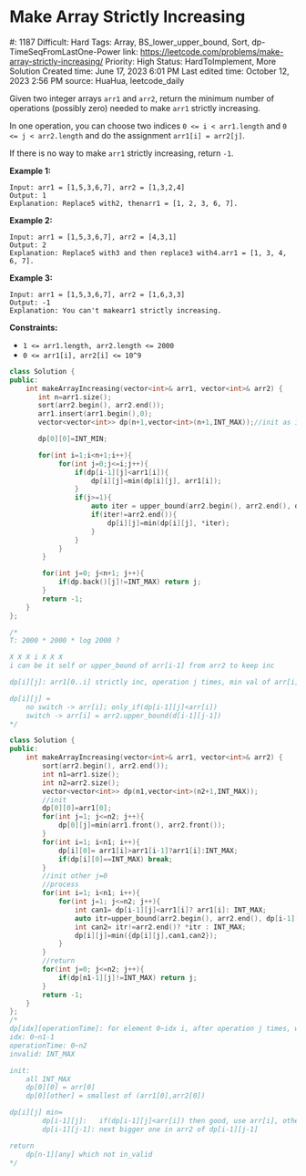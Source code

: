 # Make Array Strictly Increasing

#: 1187
Difficult: Hard
Tags: Array, BS_lower_upper_bound, Sort, dp-TimeSeqFromLastOne-Power
link: https://leetcode.com/problems/make-array-strictly-increasing/
Priority: High
Status: HardToImplement, More Solution
Created time: June 17, 2023 6:01 PM
Last edited time: October 12, 2023 2:56 PM
source: HuaHua, leetcode_daily

Given two integer arrays `arr1` and `arr2`, return the minimum number of operations (possibly zero) needed to make `arr1` strictly increasing.

In one operation, you can choose two indices `0 <= i < arr1.length` and `0 <= j < arr2.length` and do the assignment `arr1[i] = arr2[j]`.

If there is no way to make `arr1` strictly increasing, return `-1`.

**Example 1:**

```
Input: arr1 = [1,5,3,6,7], arr2 = [1,3,2,4]
Output: 1
Explanation: Replace5 with2, thenarr1 = [1, 2, 3, 6, 7].

```

**Example 2:**

```
Input: arr1 = [1,5,3,6,7], arr2 = [4,3,1]
Output: 2
Explanation: Replace5 with3 and then replace3 with4.arr1 = [1, 3, 4, 6, 7].

```

**Example 3:**

```
Input: arr1 = [1,5,3,6,7], arr2 = [1,6,3,3]
Output: -1
Explanation: You can't makearr1 strictly increasing.
```

**Constraints:**

- `1 <= arr1.length, arr2.length <= 2000`
- `0 <= arr1[i], arr2[i] <= 10^9`

```cpp
class Solution {
public:
    int makeArrayIncreasing(vector<int>& arr1, vector<int>& arr2) {
       int n=arr1.size();
       sort(arr2.begin(), arr2.end());
       arr1.insert(arr1.begin(),0);
       vector<vector<int>> dp(n+1,vector<int>(n+1,INT_MAX));//init as invalid

       dp[0][0]=INT_MIN;

       for(int i=1;i<n+1;i++){
            for(int j=0;j<=i;j++){                
                if(dp[i-1][j]<arr1[i]){
                    dp[i][j]=min(dp[i][j], arr1[i]);
                }
                if(j>=1){
                    auto iter = upper_bound(arr2.begin(), arr2.end(), dp[i-1][j-1]);
                    if(iter!=arr2.end()){
                        dp[i][j]=min(dp[i][j], *iter);
                    }
                }
            }
        }

        for(int j=0; j<n+1; j++){
            if(dp.back()[j]!=INT_MAX) return j;
        }
        return -1;
    }
};

/*
T: 2000 * 2000 * log 2000 ?

X X X i X X X
i can be it self or upper_bound of arr[i-1] from arr2 to keep inc

dp[i][j]: arr1[0..i] strictly inc, operation j times, min val of arr[i]

dp[i][j] = 
    no switch -> arr[i]; only_if(dp[i-1][j]<arr[i])
    switch -> arr[i] = arr2.upper_bound(d[i-1][j-1])
*/
```

```cpp
class Solution {
public:
    int makeArrayIncreasing(vector<int>& arr1, vector<int>& arr2) {
        sort(arr2.begin(), arr2.end());
        int n1=arr1.size();
        int n2=arr2.size();
        vector<vector<int>> dp(n1,vector<int>(n2+1,INT_MAX));
        //init
        dp[0][0]=arr1[0];
        for(int j=1; j<=n2; j++){
            dp[0][j]=min(arr1.front(), arr2.front());
        }
        for(int i=1; i<n1; i++){
            dp[i][0]= arr1[i]>arr1[i-1]?arr1[i]:INT_MAX;
            if(dp[i][0]==INT_MAX) break;
        }
        //init other j=0
        //process
        for(int i=1; i<n1; i++){
            for(int j=1; j<=n2; j++){
                int can1= dp[i-1][j]<arr1[i]? arr1[i]: INT_MAX;
                auto itr=upper_bound(arr2.begin(), arr2.end(), dp[i-1][j-1]);
                int can2= itr!=arr2.end()? *itr : INT_MAX;
                dp[i][j]=min({dp[i][j],can1,can2});
            }
        }
        //return
        for(int j=0; j<=n2; j++){
            if(dp[n1-1][j]!=INT_MAX) return j;
        }
        return -1;
    }
};
/*
dp[idx][operationTime]: for element 0~idx i, after operation j times, what is the minVal you can get on idx i, which most benefit to minimize future operation steps
idx: 0~n1-1
operationTime: 0~n2
invalid: INT_MAX

init:
    all INT_MAX
    dp[0][0] = arr[0]
    dp[0][other] = smallest of (arr1[0],arr2[0])

dp[i][j] min= 
        dp[i-1][j]:   if(dp[i-1][j]<arr[i]) then good, use arr[i], otherwise, INT_MAX which is invalid
        dp[i-1][j-1]: next bigger one in arr2 of dp[i-1][j-1]

return
    dp[n-1][any] which not in_valid
*/
```